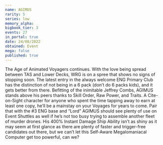 ```yaml
---
name: AGIMUS
rarity: 5
series: low
memory_alpha:
bigbook_tier: 3
events: 27
in_portal: true
date: 24/08/2022
obtained: Event
mega: false
published: true
---
```


The Age of Animated Voyagers continues. With the love being spread between TAS and Lower Decks, WRG is on a spree that shows no signs of stopping soon. The latest entry in the always welcome ENG Primary Club has the distinction of not being in a 6 pack (don’t do 6 packs kids), and it gets better from there. Befitting of the inimitable Jeffrey Combs, AGIMUS stands above his peers thanks to Skill Order, Raw Power, and Traits. A Cite-on-Sight character for anyone who spent the time tapping away to earn at least one copy, he’ll be a mainstay on your Voyages for years to come. Pair that with the #3 ENG base and “Lord” AGIMUS should see plenty of use on Event Shuttles as well if he’s not too busy trying to assemble another fleet of murder drones. His 400% Instant Damage Ship Ability isn’t as shiny as it may seem at first glance as there are plenty of faster and trigger-free candidates out there, but we can’t let this Self-Aware Megalomaniacal Computer get too powerful, can we?
